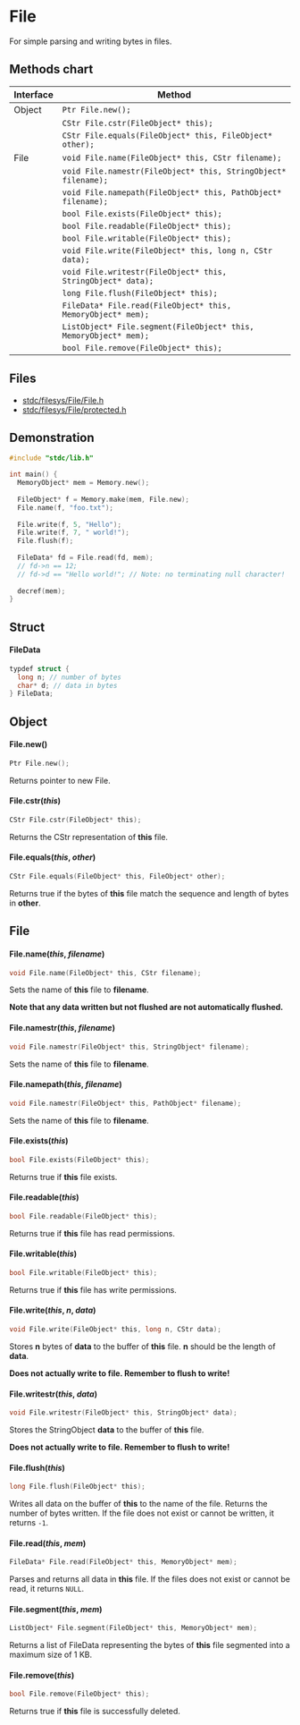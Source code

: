 # File

For simple parsing and writing bytes in files.

## Methods chart
| Interface | Method |
|-----------|--------|
| Object | ```Ptr File.new();``` |
|        | ```CStr File.cstr(FileObject* this);``` |
|        | ```CStr File.equals(FileObject* this, FileObject* other);``` |
| File | ```void File.name(FileObject* this, CStr filename);``` |
|      | ```void File.namestr(FileObject* this, StringObject* filename);``` |
|      | ```void File.namepath(FileObject* this, PathObject* filename);``` |
|      | ```bool File.exists(FileObject* this);``` |
|      | ```bool File.readable(FileObject* this);``` |
|      | ```bool File.writable(FileObject* this);``` |
|      | ```void File.write(FileObject* this, long n, CStr data);``` |
|      | ```void File.writestr(FileObject* this, StringObject* data);``` |
|      | ```long File.flush(FileObject* this);``` |
|      | ```FileData* File.read(FileObject* this, MemoryObject* mem);``` |
|      | ```ListObject* File.segment(FileObject* this, MemoryObject* mem);``` |
|      | ```bool File.remove(FileObject* this);``` |

## Files
 * [stdc/filesys/File/File.h](../stdc/filesys/File/File.h)
 * [stdc/filesys/File/protected.h](../stdc/filesys/File/protected.h)

## Demonstration
```c
#include "stdc/lib.h"

int main() {
  MemoryObject* mem = Memory.new();
  
  FileObject* f = Memory.make(mem, File.new);
  File.name(f, "foo.txt");
  
  File.write(f, 5, "Hello");
  File.write(f, 7, " world!");
  File.flush(f);
  
  FileData* fd = File.read(fd, mem);
  // fd->n == 12;
  // fd->d == "Hello world!"; // Note: no terminating null character!
  
  decref(mem);
}
```
## Struct
#### FileData
```c
typdef struct {
  long n; // number of bytes
  char* d; // data in bytes
} FileData;
```

## Object
#### File.new()
```c
Ptr File.new();
```
Returns pointer to new File.

#### File.cstr(_this_)
```c
CStr File.cstr(FileObject* this);
```
Returns the CStr representation of **this** file.

#### File.equals(_this_, _other_)
```c
CStr File.equals(FileObject* this, FileObject* other);
```
Returns true if the bytes of **this** file match the sequence and length of bytes in **other**.

## File
#### File.name(_this_, _filename_)
```c
void File.name(FileObject* this, CStr filename);
```
Sets the name of **this** file to **filename**.

**Note that any data written but not flushed are not automatically flushed.**

#### File.namestr(_this_, _filename_)
```c
void File.namestr(FileObject* this, StringObject* filename);
```
Sets the name of **this** file to **filename**.

#### File.namepath(_this_, _filename_)
```c
void File.namestr(FileObject* this, PathObject* filename);
```
Sets the name of **this** file to **filename**.

#### File.exists(_this_)
```c
bool File.exists(FileObject* this);
```
Returns true if **this** file exists.

#### File.readable(_this_)
```c
bool File.readable(FileObject* this);
```
Returns true if **this** file has read permissions.

#### File.writable(_this_)
```c
bool File.writable(FileObject* this);
```
Returns true if **this** file has write permissions.

#### File.write(_this_, _n_, _data_)
```c
void File.write(FileObject* this, long n, CStr data);
```
Stores **n** bytes of **data** to the buffer of **this** file. **n** should be the length of **data**.

**Does not actually write to file. Remember to flush to write!**

#### File.writestr(_this_, _data_)
```c
void File.writestr(FileObject* this, StringObject* data);
```
Stores the StringObject **data** to the buffer of **this** file.

**Does not actually write to file. Remember to flush to write!**

#### File.flush(_this_)
```c
long File.flush(FileObject* this);
```
Writes all data on the buffer of **this** to the name of the file. 
Returns the number of bytes written. 
If the file does not exist or cannot be written, it returns ```-1```.

#### File.read(_this_, _mem_)
```c
FileData* File.read(FileObject* this, MemoryObject* mem);
```
Parses and returns all data in **this** file.
If the files does not exist or cannot be read, it returns ```NULL```.

#### File.segment(_this_, _mem_)
```c
ListObject* File.segment(FileObject* this, MemoryObject* mem);
```
Returns a list of FileData representing the bytes of **this** file segmented into a maximum size of 1 KB.

#### File.remove(_this_)
```c
bool File.remove(FileObject* this);
```
Returns true if **this** file is successfully deleted.
